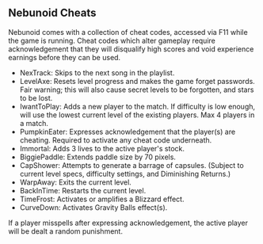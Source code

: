 ## Nebunoid Cheats

Nebunoid comes with a collection of cheat codes, accessed via F11 while the game is running. Cheat codes which alter gameplay require acknowledgement that they will disqualify high scores and void experience earnings before they can be used.

* NexTrack: Skips to the next song in the playlist.
* LevelAxe: Resets level progress and makes the game forget passwords. Fair warning; this will also cause secret levels to be forgotten, and stars to be lost.
* IwantToPlay: Adds a new player to the match. If difficulty is low enough, will use the lowest current level of the existing players. Max 4 players in a match.
* PumpkinEater: Expresses acknowledgement that the player(s) are cheating. Required to activate any cheat code underneath.
* Immortal: Adds 3 lives to the active player's stock.
* BiggiePaddle: Extends paddle size by 70 pixels.
* CapShower: Attempts to generate a barrage of capsules. (Subject to current level specs, difficulty settings, and Diminishing Returns.)
* WarpAway: Exits the current level.
* BackInTime: Restarts the current level.
* TimeFrost: Activates or amplifies a Blizzard effect.
* CurveDown: Activates Gravity Balls effect(s).

If a player misspells after expressing acknowledgement, the active player will be dealt a random punishment.
